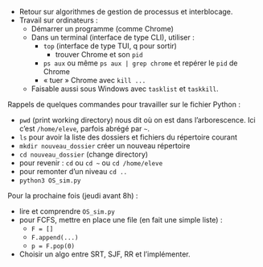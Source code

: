 * Retour sur algorithmes de gestion de processus et interblocage.
* Travail sur ordinateurs :
  * Démarrer un programme (comme Chrome)
  * Dans un terminal (interface de type CLI), utiliser :
    * `top` (interface de type TUI, q pour sortir)
      * trouver Chrome et son `pid`
    * `ps aux` ou même `ps aux | grep chrome` et repérer le `pid` de Chrome
    * « tuer » Chrome avec `kill ...`
  * Faisable aussi sous Windows avec `tasklist` et `taskkill`.

Rappels de quelques commandes pour travailler sur le fichier Python :

* `pwd` (print working directory) nous dit où on est dans l’arborescence.
  Ici c’est `/home/eleve`, parfois abrégé par `~`.
* `ls` pour avoir la liste des dossiers et fichiers du répertoire courant
* `mkdir nouveau_dossier` créer un nouveau répertoire
* `cd nouveau_dossier` (change directory)
* pour revenir : `cd` ou `cd ~` ou `cd /home/eleve`
* pour remonter d’un niveau `cd ..`
* `python3 OS_sim.py`

Pour la prochaine fois (jeudi avant 8h) :

* lire et comprendre `OS_sim.py`
* pour FCFS, mettre en place une file (en fait une simple liste) :
  * `F = []`
  * `F.append(...)`
  * `p = F.pop(0)`
* Choisir un algo entre SRT, SJF, RR et l’implémenter.

